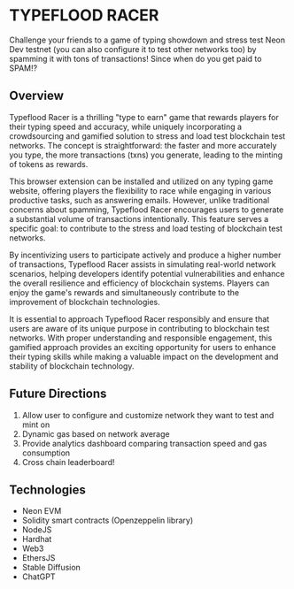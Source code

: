 # TYPEFLOOD RACER

Challenge your friends to a game of typing showdown and stress test Neon Dev testnet (you can also configure it to test other networks too) by spamming it with tons of transactions! Since when do you get paid to SPAM!?

## Overview

Typeflood Racer is a thrilling "type to earn" game that rewards players for their typing speed and accuracy, while uniquely incorporating a crowdsourcing and gamified solution to stress and load test blockchain test networks. The concept is straightforward: the faster and more accurately you type, the more transactions (txns) you generate, leading to the minting of tokens as rewards.

This browser extension can be installed and utilized on any typing game website, offering players the flexibility to race while engaging in various productive tasks, such as answering emails. However, unlike traditional concerns about spamming, Typeflood Racer encourages users to generate a substantial volume of transactions intentionally. This feature serves a specific goal: to contribute to the stress and load testing of blockchain test networks.

By incentivizing users to participate actively and produce a higher number of transactions, Typeflood Racer assists in simulating real-world network scenarios, helping developers identify potential vulnerabilities and enhance the overall resilience and efficiency of blockchain systems. Players can enjoy the game's rewards and simultaneously contribute to the improvement of blockchain technologies.

It is essential to approach Typeflood Racer responsibly and ensure that users are aware of its unique purpose in contributing to blockchain test networks. With proper understanding and responsible engagement, this gamified approach provides an exciting opportunity for users to enhance their typing skills while making a valuable impact on the development and stability of blockchain technology.

## Future Directions

1. Allow user to configure and customize network they want to test and mint on
2. Dynamic gas based on network average
3. Provide analytics dashboard comparing transaction speed and gas consumption
4. Cross chain leaderboard!

## Technologies

* Neon EVM
* Solidity smart contracts (Openzeppelin library)
* NodeJS
* Hardhat
* Web3
* EthersJS
* Stable Diffusion
* ChatGPT